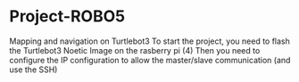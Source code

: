 # Project-ROBO5
Mapping and navigation on Turtlebot3
To start the project, you need to flash the Turtlebot3 Noetic Image on the rasberry pi (4)
Then you need to configure the IP configuration to allow the master/slave communication (and use the SSH)

